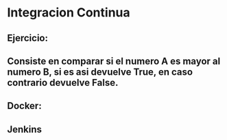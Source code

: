 # Integracion Continua
## Ejercicio:
##    Consiste en comparar si el numero A es mayor al numero B, si es asi devuelve True, en caso contrario devuelve False.
## Docker:
##    Jenkins
